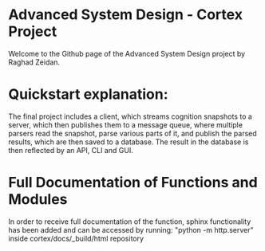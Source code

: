 # Advanced System Design - Cortex Project
Welcome to the Github page of the Advanced System Design project by Raghad Zeidan.

# Quickstart explanation:
  The final project includes a client, which streams cognition snapshots to a server, 
  which then publishes them to a message queue, where multiple parsers read the snapshot,
  parse various parts of it, and publish the parsed results, which are then saved to a database.
  The result in the database is then reflected by an API, CLI and GUI.
# Full Documentation of Functions and Modules
In order to receive full documentation of the function, sphinx functionality has been added and
can be accessed by running:
    "python -m http.server" inside cortex/docs/_build/html repository
  
  
